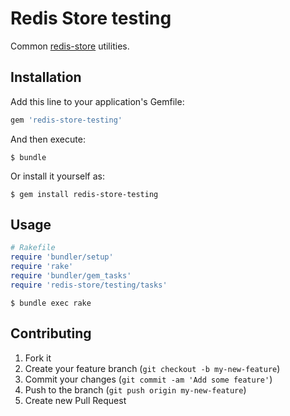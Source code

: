 # Redis Store testing

Common [redis-store](http://redis-store.org) utilities.

## Installation

Add this line to your application's Gemfile:

```ruby
gem 'redis-store-testing'
```

And then execute:

```shell
$ bundle
```

Or install it yourself as:

```shell
$ gem install redis-store-testing
```

## Usage

```ruby
# Rakefile
require 'bundler/setup'
require 'rake'
require 'bundler/gem_tasks'
require 'redis-store/testing/tasks'
```

```shell
$ bundle exec rake
```

## Contributing

1. Fork it
2. Create your feature branch (`git checkout -b my-new-feature`)
3. Commit your changes (`git commit -am 'Add some feature'`)
4. Push to the branch (`git push origin my-new-feature`)
5. Create new Pull Request
